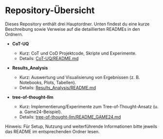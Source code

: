 # Repository-Übersicht

Dieses Repository enthält drei Hauptordner. Unten findest du eine kurze Beschreibung sowie Verweise auf die detaillierten READMEs in den Ordnern.

- __CoT-UQ__
  - Kurz: CoT und CoD Projektcode, Skripte und Experimente.
  - Details: [CoT-UQ/README.md](CoT-UQ/README.md)

- __Results_Analysis__
  - Kurz: Auswertung und Visualisierung von Ergebnissen (z. B. Notebooks, Plots, Tabellen).
  - Details: [Results_Analysis/README.md](Results_Analysis/README.md)

- __tree-of-thought-llm__
  - Kurz: Implementierung/Experimente zum Tree-of-Thought-Ansatz (u. a. Game24-Beispiel).
  - Details: [tree-of-thought-llm/README_GAME24.md](tree-of-thought-llm/README.md)

Hinweis: Für Setup, Nutzung und weiterführende Informationen bitte jeweils das README im entsprechenden Ordner lesen.
